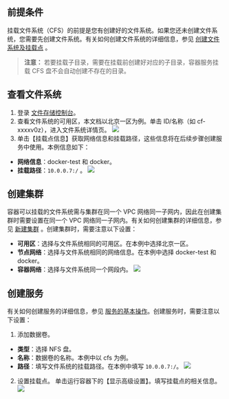 ## 前提条件
挂载文件系统（CFS）的前提是您有创建好的文件系统。如果您还未创建文件系统，您需要先创建文件系统。有关如何创建文件系统的详细信息，参见 [创建文件系统及挂载点](/doc/product/582/9132) 。

>**注意：**
>若要挂载子目录，需要在挂载前创建好对应的子目录，容器服务挂载 CFS 盘不会自动创建不存在的目录。

## 查看文件系统
1. 登录 [文件存储控制台](https://console.qcloud.com/cfs)。
2. 查看文件系统的可用区，本文档以北京一区为例。单击 ID/名称（如 cf-xxxxv0z），进入文件系统详情页。
![](//mc.qcloudimg.com/static/img/50dbda0d284e1e428bedcbf157af69ae/image.png)
3. 单击【挂载点信息】获取网络信息和挂载路径，这些信息将在后续步骤创建服务中使用。本例信息如下：
 - **网络信息**：docker-test 和 docker。
 - **挂载路径**：`10.0.0.7:/` 。
![](//mc.qcloudimg.com/static/img/c3286b417a5a73278a35665e4ef4e739/image.png)
 
## 创建集群 
容器可以挂载的文件系统需与集群在同一个 VPC 网络同一子网内，因此在创建集群时需要设置在同一个 VPC 网络同一子网内。有关如何创建集群的详细信息，参见 [新建集群](/doc/product/457/9091) 。创建集群时，需要注意以下设置：
- **可用区**：选择与文件系统相同的可用区。在本例中选择北京一区。
- **节点网络**：选择与文件系统相同的网络信息。在本例中选择 docker-test 和 docker。
- **容器网络**：选择与文件系统同一个网段内。
![](//mc.qcloudimg.com/static/img/f0a3e622d4fc71b354bb44e7faf38e73/image.png)

## 创建服务
有关如何创建服务的详细信息，参见 [服务的基本操作](/doc/product/457/9096)。创建服务时，需要注意以下设置：
1. 添加数据卷。
 - **类型**：选择 NFS 盘。
 - **名称**：数据卷的名称。本例中以 cfs 为例。
 - **路径**：填写文件系统的挂载路径。在本例中填写 `10.0.0.7:/`。
![](//mc.qcloudimg.com/static/img/a514e6fcb76a07182ced69ddfcd68df1/image.png)
2. 设置挂载点。
单击运行容器下的【显示高级设置】。填写挂载点的相关信息。
![](//mc.qcloudimg.com/static/img/1e6f5c80d5f78e58fb475d82676f9e88/image.png)
